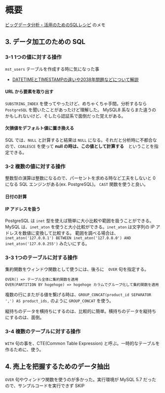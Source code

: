 # 概要

[ビッグデータ分析・活用のためのSQLレシピ](www.amazon.co.jp/dp/4839961263) のメモ

## 3. データ加工のための SQL

### 3-1 1つの値に対する操作

`mst_users` テーブルを作成する時に気になった事

- [DATETIMEとTIMESTAMPの違いや2038年問題などについて解説](https://style.potepan.com/articles/18812.html)

#### URL から要素を取り出す

`SUBSTRING_INDEX` を使ってやったけど、めちゃくちゃ手間。分析するなら `PostgreSQL` を聞いたことがあったけど理解した。
MySQL8 系ならまた違うのかもしれないけど、そしたら認証系で面倒だった覚えがある。


#### 欠損値をデフォルト値に置き換える

SQL では、`NULL` と計算すると結果は `NULL` になる。それだと分析時に不都合なので、`COALESCE` を使って **null の時は、この値として計算する**　ということを指定できる。

### 3-2 複数の値に対する操作

整数型の演算は整数になるので、パーセントを求める時など工夫をしないと 0 になる SQL エンジンがある(ex. PostgreSQL)。
`CAST` 関数を使うと良い。

#### 日付の計算

#### IP アドレスを扱う

PostgreSQL は `inet` 型を使えば簡単に大小比較や範囲を扱うことができる。
MySQL は、`inet_aton` を使うと大小比較ができる。`inet_aton` は文字列の IP アドレスを数値に変換して比較する。
範囲を調べる場合は、`inet_aton('127.0.0.1') BETWEEN inet_aton('127.0.0.0') AND inet_aton('127.0.0.255')` みたいにする。

### 3-3 1つのテーブルに対する操作

集約関数をウィンドウ関数として使うには、後ろに　`OVER` 句を指定する。

```
OVER() => テーブル全体に集約関数を適用
OVER(PARTITION BY hogehoge) => hogehoge カラムでグループ化して集約関数を適用
```

複数の行にまたがる値を繋げる時は、`GROUP_CONCAT(product_id SEPARATOR ',') AS product_ids,` のように `GROUP_CONCAT` を使う。

縦持ちのデータを横持ちにするのは、比較的に簡単。横持ちのデータを縦持ちにするのは、面倒。

### 3-4 複数のテーブルに対する操作

`WITH` 句の事を、CTE(Common Table Expression) と呼ぶ。一時的なテーブルを作るために、使う。

## 4. 売上を把握するためのデータ抽出

`OVER` 句やウィンドウ関数を使うのが多かった。実行環境が MySQL 5.7 だったので、サンプルコードを実行できず SKIP